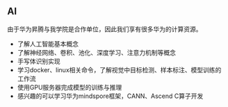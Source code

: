 ## AI

由于华为昇腾与我学院是合作单位，因此我们享有很多华为的计算资源。

- 了解人工智能基本概念
- 了解神经网络、卷积、池化、深度学习、注意力机制等概念
- 手写体识别实现 
- 学习docker、linux相关命令，了解视觉中目标检测、样本标注、模型训练的工作流
- 使用GPU服务器完成模型的训练与推理
- 感兴趣的可以学习华为mindspore框架，CANN、Ascend C算子开发
